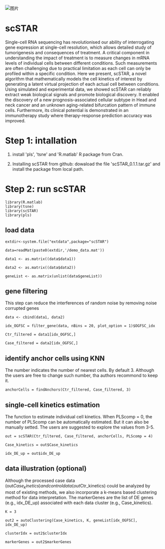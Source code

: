 ![图片](https://user-images.githubusercontent.com/17633478/142828826-fa297984-5359-44ee-89d1-be8b30eb3398.png)

# scSTAR
Single-cell RNA sequencing has revolutionised our ability of interrogating gene expression at single-cell resolution, which allows detailed study of tumorigenesis and consequences of treatment. A critical component in understanding the impact of treatment is to measure changes in mRNA levels of individual cells between different conditions. Such measurements are often challenging due to practical limitation as each cell can only be profiled within a specific condition. Here we present, scSTAR, a novel algorithm that mathematically models the cell kinetics of interest by generating a latent virtual projection of each actual cell between conditions. Using simulated and experimental data, we showed scSTAR can reliably extract weak biological signals and promote biological discovery. It enabled the discovery of a new prognosis-associated cellular subtype in Head and neck cancer and an unknown aging-related bifurcation pattern of immune cells. Furthermore, its clinical potential is demonstrated in an immunotherapy study where therapy-response prediction accuracy was improved. 

# Step 1: intallation

1. install 'pls', 'tsne' and 'R.matlab' R package from Cran.
 
2. Installing scSTAR from github:
dowaload the file 'scSTAR_0.1.1.tar.gz' and install the package from local path.

# Step 2: run scSTAR

    library(R.matlab)                                                                           
    library(tsne)                                           
    library(scSTAR)         
    library(pls)

## load data

    extdir<-system.file("extdata",package="scSTAR")
    
    data=readMat(paste0(extdir,'/demo_data.mat'))
   
    data1 <- as.matrix((data$data1))  
        
    data2 <- as.matrix((data$data2))   
    
    geneList <- as.matrix(unlist(data$geneList))

## gene filtering 
This step can reduce the interferences of random noise by removing noise corrupted genes

    data <- cbind(data1, data2)
    
    idx_OGFSC = filter_gene(data, nBins = 20, plot_option = 1)$OGFSC_idx    
    
    Ctr_filtered = data1[idx_OGFSC,]      
    
    Case_filtered = data2[idx_OGFSC,]                 
    
## identify anchor cells using KNN
The number indicates the number of nearest cells. By default 3. Although the users are free to change such number, tha authors recommond to keep it. 
                                                                            
    anchorCells = findAnchors(Ctr_filtered, Case_filtered, 3) 

## single-cell kinetics estimation
The function to estimate individual cell kinetics. When PLScomp = 0, the number of PLScomp can be automatically estimated. But it can also be manually setted. The users are suggested to explore the values from 3-5.
  
    out = scSTAR(Ctr_filtered, Case_filtered, anchorCells, PLScomp = 4)   
    
    Case_kinetics = out$Case_kinetics         
    
    idx_DE_up = out$idx_DE_up                                 

## data illustration (optional)
Although the processed case data (out$Case_kinetics) and control data (out$Ctr_kinetics) could be analyzed by most of existing methods, we also incorporate a k-means based clustering method for data interpretation. The markerGenes are the list of DE genes (e.g., idx_DE_up) associated with each data cluster (e.g., Case_kinetics). 

    K = 3     
    
    out2 = autoClustering(Case_kinetics, K, geneList[idx_OGFSC], idx_DE_up)  
    
    clusterIdx = out2$clusterIdx     
    
    markerGenes = out2$markerGenes









